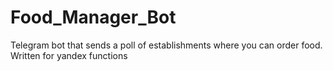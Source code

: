# Food_Manager_Bot
Telegram bot that sends a poll of establishments where you can order food. Written for yandex functions
